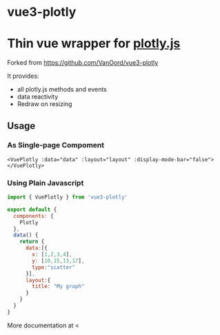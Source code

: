 # vue3-plotly

# Thin vue wrapper for [plotly.js](https://plot.ly/javascript/)

Forked from <https://github.com/VanOord/vue3-plotly>

It provides:
  - all plotly.js methods and events
  - data reactivity
  - Redraw on resizing

## Usage

### As Single-page Compoment
```vue
<VuePlotly :data="data" :layout="layout" :display-mode-bar="false"></VuePlotly>
```

### Using Plain Javascript

```javascript
import { VuePlotly } from 'vue3-plotly'

export default {
  components: {
    Plotly
  },
  data() {
    return {
      data:[{
        x: [1,2,3,4],
        y: [10,15,13,17],
        type:"scatter"
      }],
      layout:{
        title: "My graph"
      }
    }
  }
}
```

More documentation at <